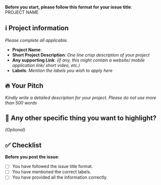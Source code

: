 **Before you start, please follow this format for your issue title**:  
PROJECT NAME

## ℹ️ Project information
_Please complete all applicable._

- **Project Name**:
- **Short Project Description**: _One line crisp description of your project_
- **Any supporting Link**: _(if any, this might contain a website/ mobile application link/ short video, etc.)_
- **Labels**: _Mention the labels you wish to apply here_

## 🔥 Your Pitch
_Kindly write a detailed description for your project. Please do not use more than 500 words_


## 🔦 Any other specific thing you want to highlight?
_(Optional)_

## ✅ Checklist

**Before you post the issue**:
- [ ] You have followed the issue title format.
- [ ] You have mentioned the correct labels.
- [ ] You have provided all the information correctly.
